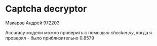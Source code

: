 # Captcha decryptor

Макаров Андрей 972203

Accuracy модели можно проверить с помощью *checker.py*, когда я проверял - было приблизительно 0.8579